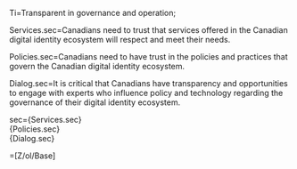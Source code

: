 Ti=Transparent in governance and operation;

Services.sec=Canadians need to trust that services offered in the Canadian digital identity ecosystem will respect and meet their needs. 

Policies.sec=Canadians need to have trust in the policies and practices that govern the Canadian digital identity ecosystem.

Dialog.sec=It is critical that Canadians have transparency and opportunities to engage with experts who influence policy and technology regarding the governance of their digital identity ecosystem.

sec={Services.sec}<br>{Policies.sec}<br>{Dialog.sec}

=[Z/ol/Base]